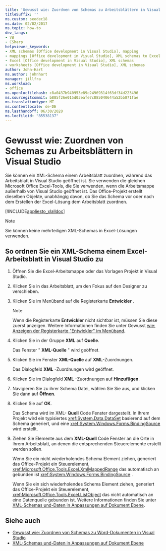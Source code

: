 ```yaml
---
title: 'Gewusst wie: Zuordnen von Schemas zu Arbeitsblättern in Visual Studio'
titleSuffix: ''
ms.custom: seodec18
ms.date: 02/02/2017
ms.topic: how-to
dev_langs:
- VB
- CSharp
helpviewer_keywords:
- XML schemas [Office development in Visual Studio], mapping
- mappings [Office development in Visual Studio], XML schemas to Excel worksheets
- Excel [Office development in Visual Studio], XML schemas
- worksheets [Office development in Visual Studio], XML schemas
author: John-Hart
ms.author: johnhart
manager: jillfra
ms.workload:
- office
ms.openlocfilehash: c8a0437b940953e89e24969314f63df34d223496
ms.sourcegitcommit: b885f26e015d03eafe7c885040644a52bb071fae
ms.translationtype: MT
ms.contentlocale: de-DE
ms.lasthandoff: 06/30/2020
ms.locfileid: "85538137"
---
```

# <a name="how-to-map-schemas-to-worksheets-inside-visual-studio"></a>Gewusst wie: Zuordnen von Schemas zu Arbeitsblättern in Visual Studio
  Sie können ein XML-Schema einem Arbeitsblatt zuordnen, während das Arbeitsblatt in Visual Studio geöffnet ist. Sie verwenden die gleichen Microsoft Office Excel-Tools, die Sie verwenden, wenn die Arbeitsmappe außerhalb von Visual Studio geöffnet ist. Das Office-Projekt erstellt dieselben Objekte, unabhängig davon, ob Sie das Schema vor oder nach dem Erstellen der Excel-Lösung dem Arbeitsblatt zuordnen.

 [!INCLUDE[appliesto_xlalldoc](../vsto/includes/appliesto-xlalldoc-md.md)]

> [!NOTE]
> Sie können keine mehrteiligen XML-Schemas in Excel-Lösungen verwenden.

## <a name="to-map-an-xml-schema-to-an-excel-worksheet-in-visual-studio"></a>So ordnen Sie ein XML-Schema einem Excel-Arbeitsblatt in Visual Studio zu

1. Öffnen Sie die Excel-Arbeitsmappe oder das Vorlagen Projekt in Visual Studio.

2. Klicken Sie in das Arbeitsblatt, um den Fokus auf den Designer zu verschieben.

3. Klicken Sie im Menüband auf die Registerkarte **Entwickler** .

    > [!NOTE]
    > Wenn die Registerkarte **Entwickler** nicht sichtbar ist, müssen Sie diese zuerst anzeigen. Weitere Informationen finden Sie unter Gewusst [wie: Anzeigen der Registerkarte "Entwickler" im Menüband](../vsto/how-to-show-the-developer-tab-on-the-ribbon.md).

4. Klicken Sie in der Gruppe **XML** auf **Quelle**.

     Das Fenster " **XML-Quelle** " wird geöffnet.

5. Klicken Sie im Fenster **XML-Quelle** auf **XML**-Zuordnungen.

     Das Dialogfeld **XML** -Zuordnungen wird geöffnet.

6. Klicken Sie im Dialogfeld **XML** -Zuordnungen auf **Hinzufügen**.

7. Navigieren Sie zu ihrer Schema Datei, wählen Sie Sie aus, und klicken Sie dann auf **Öffnen**.

8. Klicken Sie auf **OK**.

     Das Schema wird im XML- **Quell** Code Fenster dargestellt. In Ihrem Projekt wird ein typisiertes <xref:System.Data.DataSet> basierend auf dem Schema generiert, und eine <xref:System.Windows.Forms.BindingSource> wird erstellt.

9. Ziehen Sie Elemente aus dem **XML-Quell** Code Fenster an die Orte in Ihrem Arbeitsblatt, an denen die entsprechenden Steuerelemente erstellt werden sollen.

     Wenn Sie ein nicht wiederholendes Schema Element ziehen, generiert das Office-Projekt ein Steuerelement, <xref:Microsoft.Office.Tools.Excel.XmlMappedRange> das automatisch an gebunden ist <xref:System.Windows.Forms.BindingSource> .

     Wenn Sie ein sich wiederholendes Schema Element ziehen, generiert das Office-Projekt ein Steuerelement, <xref:Microsoft.Office.Tools.Excel.ListObject> das nicht automatisch an eine Datenquelle gebunden ist. Weitere Informationen finden Sie unter [XML-Schemas und-Daten in Anpassungen auf Dokument Ebene](../vsto/xml-schemas-and-data-in-document-level-customizations.md).

## <a name="see-also"></a>Siehe auch
- [Gewusst wie: Zuordnen von Schemas zu Word-Dokumenten in Visual Studio](../vsto/how-to-map-schemas-to-word-documents-inside-visual-studio.md)
- [XML-Schemas und-Daten in Anpassungen auf Dokument Ebene](../vsto/xml-schemas-and-data-in-document-level-customizations.md)
